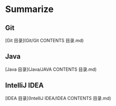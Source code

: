 # Summarize
## Git

[Git 目录](Git/Git CONTENTS 目录.md)



## Java

[Java 目录](Java/JAVA CONTENTS 目录.md)



## IntelliJ IDEA

[IDEA 目录](IntelliJ IDEA/IDEA CONTENTS 目录.md)